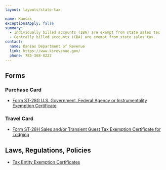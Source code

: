 ```yaml
---
layout: layouts/state-tax

name: Kansas
exceptionsApply: false
summary:
  - Individually billed accounts (IBA) are exempt from state sales tax.
  - Centrally billed accounts (CBA) are exempt from state sales tax.
contact:
  name: Kansas Department of Revenue
  link: https://www.ksrevenue.gov/
  phone: 785-368-8222
---
```


## Forms

### Purchase Card

* [Form ST-28G U.S. Government, Federal Agency or Instrumentality Exemption Certificate](https://www.ksrevenue.gov/pdf/st28g.pdf)

### Travel Card

* [Form ST-28H Sales and/or Transient Guest Tax Exemption Certificate for Lodging](https://www.ksrevenue.gov/pdf/st28h.pdf)

## Laws, Regulations, Policies

* [Tax Entity Exemption Certificates](https://www.ksrevenue.gov/prpecentitylearnmore.html)
